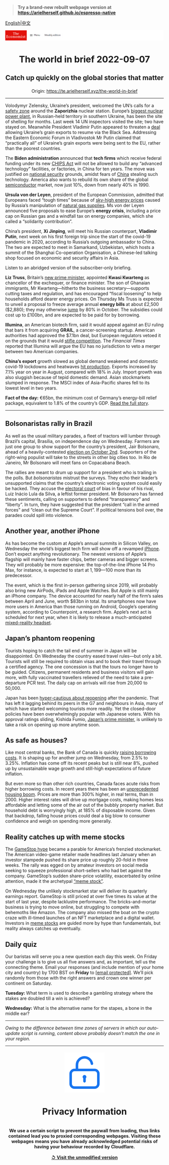 > **Try a brand-new rebuilt webpage version at https://arielherself.github.io/espresso-native**

[English](https://github.com/arielherself/espresso/blob/main/README.md)|[中文](https://github-com.translate.goog/arielherself/espresso/blob/main/README.md?_x_tr_sl=en&_x_tr_tl=zh-CN&_x_tr_hl=zh-CN&_x_tr_pto=wapp)



![The Economist](menubar.png)

# <p align="center">The world in brief 2022-09-07</p>

## <p align="center">Catch up quickly on the global stories that matter</p>

<p align="center">Origin: <a href="https://te.arielherself.xyz/the-world-in-brief">https://te.arielherself.xyz/the-world-in-brief</a><hr>

Volodymyr Zelensky, Ukraine’s president, welcomed the UN’s calls for a [safety zone](https://te.arielherself.xyz/by-invitation/2022/09/06/how-to-prevent-a-crisis-at-the-zaporizhia-nuclear-power-plant-according-to-a-fukushima-veteran) around the <strong>Zaporizhia</strong> nuclear station. Europe’s [biggest nuclear power plant](https://te.arielherself.xyz/the-economist-explains/2022/08/19/what-is-at-stake-at-ukraines-zaporizhia-nuclear-plant), in Russian-held territory in southern Ukraine, has been the site of shelling for months. Last week 14 UN inspectors visited the site; two have stayed on. Meanwhile President Vladimir Putin appeared to threaten a [deal](https://te.arielherself.xyz/the-economist-explains/2022/07/28/will-the-grain-deal-between-russia-and-ukraine-reduce-global-hunger) allowing Ukraine’s grain exports to resume via the Black Sea. Addressing the Eastern Economic Forum in Vladivostok Mr Putin claimed that “practically all” of Ukraine’s grain exports were being sent to the EU, rather than the poorest countries.

The <strong>Biden administration </strong>announced that <strong>tech firms</strong> which receive federal funding under its new [CHIPS Act](https://te.arielherself.xyz/united-states/2022/07/29/america-takes-on-china-with-a-giant-microchips-bill) will not be allowed to build any “advanced technology” facilities, or factories, in China for ten years. The move was justified on [national security](https://te.arielherself.xyz/britain/2022/07/07/britain-and-america-sound-a-joint-alarm-over-china) grounds, amidst fears of [China](https://te.arielherself.xyz/international/2022/01/29/will-china-dominate-the-world-of-semiconductors) stealing such technology. America also wants to rebuild its own share of the global [semiconductor](https://te.arielherself.xyz/business/2022/07/10/after-a-turbocharged-boom-are-chipmakers-in-for-a-supersize-bust) market, now just 10%, down from nearly 40% in 1990.

<strong>Ursula von der Leyen</strong>, president of the European Commission, admitted that Europeans faced “tough times” because of [sky-high energy prices](https://te.arielherself.xyz/europe/2022/09/05/europe-scrambles-to-protect-citizens-from-sky-high-energy-prices) caused by Russia’s manipulation of [natural gas supplies](https://te.arielherself.xyz/europe/2022/07/11/europe-is-preparing-for-russian-gas-to-be-cut-off-this-winter). Ms von der Leyen announced five proposals to ease Europe’s <strong>energy crisis</strong>, including a price cap on Russian gas and a windfall tax on energy companies, which she called a “solidarity contribution”.

China’s president, <strong>Xi Jinping</strong>, will meet his Russian counterpart, <strong>Vladimir Putin</strong>, next week on his first foreign trip since the start of the covid-19 pandemic in 2020, according to Russia’s outgoing ambassador to China. The two are expected to meet in Samarkand, Uzbekistan, which hosts a summit of the Shanghai Co-operation Organisation, a Chinese-led talking shop focused on economic and security affairs in Asia.

Listen to an abridged version of the subscriber-only briefing.

<strong>Liz Truss</strong>, Britain’s [new prime minister](https://te.arielherself.xyz/britain/2022/09/05/what-kind-of-prime-minister-will-liz-truss-be), appointed <strong>Kwasi Kwarteng</strong> as chancellor of the exchequer, or finance minister. The son of Ghanaian immigrants, Mr Kwarteng—hitherto the business secretary—supports cutting taxes and regulation, and has encouraged “fiscal loosening” to help households afford dearer energy prices. On Thursday Ms Truss is expected to unveil a proposal to freeze average annual <strong>energy bills </strong>at about £2,500 ($2,880); they may otherwise [jump](https://te.arielherself.xyz/britain/2022/08/26/energy-bills-in-britain-are-soaring) by 80% in October. The subsidies could cost up to £100bn, and are expected to be paid for by borrowing.

<strong>Illumina</strong>, an American biotech firm, said it would appeal against an EU ruling that bars it from acquiring <strong>GRAIL</strong>, a cancer-screening startup. American authorities had approved the $7.1bn deal, but European regulators vetoed it on the grounds that it would [stifle competition](https://te.arielherself.xyz/business/2021/09/11/the-google-of-genomics-meets-the-techbashers-of-antitrust). The <em>Financial Times</em> reported that Illumina will argue the EU has no jurisdiction to veto a merger between two American companies.

<strong>China’s export</strong> growth slowed as global demand weakened and domestic covid-19 lockdowns and heatwaves [hit production](https://te.arielherself.xyz/the-economist-explains/2022/09/06/will-chinas-economy-ever-overtake-americas). Exports increased by 7.1% year on year in August, compared with 18% in July. Import growth was also sluggish because of tepid domestic demand. Asian stockmarkets slumped in response. The MSCI index of Asia-Pacific shares fell to its lowest level in two years.

<strong>Fact of the day:</strong> €65bn, the minimum cost of Germany’s energy-bill relief package, equivalent to 1.8% of the country’s GDP. [Read the full story](https://te.arielherself.xyz/europe/2022/09/05/europe-scrambles-to-protect-citizens-from-sky-high-energy-prices).

----------

## Bolsonaristas rally in Brazil

As well as the usual military parades, a fleet of tractors will lumber through Brazil’s capital, Brasília, on independence day on Wednesday. Farmers are just one group to show support for the country’s president, Jair Bolsonaro, ahead of a heavily-contested [election on October 2nd](https://te.arielherself.xyz/the-americas/2022/07/14/might-jair-bolsonaro-try-to-steal-brazils-election). Supporters of the right-wing populist will take to the streets in other big cities too. In Rio de Janeiro, Mr Bolsonaro will meet fans on Copacabana Beach. 

The rallies are meant to drum up support for a president who is trailing in the polls. But <em>bolsonaristas </em>mistrust the surveys. They echo their leader’s unsupported claims that the country’s electronic voting system could easily be hacked. They accuse the [electoral court](https://te.arielherself.xyz/the-americas/2021/09/11/jair-bolsonaro-fires-up-his-fans-by-attacking-judges) of bias in favour of his rival, Luiz Inácio Lula da Silva, a leftist former president. Mr Bolsonaro has fanned these sentiments, calling on supporters to defend “transparency” and “liberty”. In turn, they have suggested that the president “call in the armed forces” and “clean out the Supreme Court”. If political tensions boil over, the parades could spill into violence.

## Another year, another iPhone

As has become the custom at Apple’s annual summits in Silicon Valley, on Wednesday the world’s biggest tech firm will show off a revamped [iPhone](https://te.arielherself.xyz/business/2022/07/31/apple-already-sold-everyone-an-iphone-now-what). Don’t expect anything revolutionary. The newest versions of Apple’s flagship will mainly have faster chips, better cameras and bigger screens. They will probably be more expensive: the top-of-the-line ‌iPhone 14 Pro‌ Max, for instance, is expected to start at $1,199—$100 more than its predecessor.

  
 The event, which is the first in-person gathering since 2019, will probably also bring new AirPods, iPads and Apple Watches. But Apple is still mainly an iPhone company. The device accounted for nearly half of the firm’s sales between April and June, worth $83bn in total. Its smartphones now have more users in America than those running on Android, Google’s operating system, according to Counterpoint, a research firm. Apple’s next act is scheduled for next year, when it is likely to release a much-anticipated [mixed-reality headset](https://te.arielherself.xyz/business/2022/04/09/from-apple-to-google-big-tech-is-building-vr-and-ar-headsets).

## Japan’s phantom reopening

Tourists hoping to catch the tail end of summer in Japan will be disappointed. On Wednesday the country eased travel rules—but only a bit. Tourists will still be required to obtain visas and to book their travel through a certified agency. The one concession is that the tours no longer have to be guided. Citizens, permanent residents and business visitors will gain more, with fully vaccinated travellers relieved of the need to take a pre-departure PCR test. The daily cap on arrivals will rise from 20,000 to 50,000.

Japan has been [hyper-cautious about reopening](https://te.arielherself.xyz/asia/2022/07/07/what-pandemic-border-closures-say-about-japans-view-of-outsiders) after the pandemic. That has left it lagging behind its peers in the G7 and neighbours in Asia, many of which have started welcoming tourists more readily. Yet the closed-door policies have been overwhelmingly popular with Japanese voters. With his approval ratings sliding, Kishida Fumio, [Japan’s prime minister](https://te.arielherself.xyz/leaders/2022/07/14/japan-should-stay-true-to-abe-shinzos-vision-up-to-a-point), is unlikely to take a risk on opening up more anytime soon.

## As safe as houses?

Like most central banks, the Bank of Canada is quickly [raising borrowing costs](https://te.arielherself.xyz/finance-and-economics/2022/08/30/central-bankers-worry-that-a-new-era-of-high-inflation-is-beginning). It is shaping up for another jump on Wednesday, from 2.5% to 3.25%. Inflation has come off its recent peaks but is still near 8%, pushed up by unsustainable wage growth and still-high expectations of future inflation.

But even more so than other rich countries, Canada faces acute risks from higher borrowing costs. In recent years there has been an [unprecedented housing boom](https://te.arielherself.xyz/finance-and-economics/2022/06/09/air-starts-to-seep-out-of-the-bubbly-canadian-property-market). Prices are more than 300% higher, in real terms, than in 2000. Higher interest rates will drive up mortgage costs, making homes less affordable and letting some of the air out of the bubbly property market. But household debt is worryingly high, at 185% of disposable income. Given that backdrop, falling house prices could deal a big blow to consumer confidence and weigh on spending more generally.

## Reality catches up with meme stocks

The [GameStop hype](https://te.arielherself.xyz/finance-and-economics/2021/01/29/as-trading-restrictions-are-lifted-the-gamestop-frenzy-continues) became a parable for America’s frenzied stockmarket. The American video-game retailer made headlines last January when an investor stampede pushed its share price up roughly 20-fold in three weeks. The rally was egged on by amateur investors on social media seeking to squeeze professional short-sellers who had bet against the company. GameStop’s sudden share-price volatility, exacerbated by online attention, made it the archetypal [“meme stock”](https://te.arielherself.xyz/the-economist-explains/2021/07/06/are-meme-stocks-harmless-fun-or-a-threat-to-the-financial-old-guard). 

On Wednesday the unlikely stockmarket star will deliver its quarterly earnings report. GameStop is still priced at over five times its value at the start of last year, despite lacklustre performance. The bricks-and-mortar business is trying to move online, but struggling to compete with behemoths like Amazon. The company also missed the boat on the crypto craze with ill-timed launches of an NFT marketplace and a digital wallet. Investors in [meme stocks](https://te.arielherself.xyz/the-world-ahead/2021/11/08/the-phenomenon-of-meme-stocks-could-be-here-to-stay) are guided more by hype than fundamentals, but reality always catches up eventually.

## Daily quiz

Our baristas will serve you a new question each day this week. On Friday your challenge is to give us all five answers and, as important, tell us the connecting theme. Email your responses (and include mention of your home city and country) by 1700 BST on <strong>Friday</strong> to [<span class="__cf_email__" data-cfemail="beefcbd7c4fbcdceccdbcdcdd1fedbddd1d0d1d3d7cdca90ddd1d3">[email&#160;protected]</span>](https://mail.google.com/mail/?view=cm&amp;fs=1&amp;tf=1&amp;to=QuizEspresso@te.arielherself.xyz). We’ll pick randomly from those with the right answers and crown one winner per continent on Saturday.

<strong>Tuesday: </strong>What term is used to describe a gambling strategy where the stakes are doubled till a win is achieved?

  
<strong>Wednesday:</strong> What is the alternative name for the stapes, a bone in the middle ear?

----------

*Owing to the difference between time zones of servers in which our auto-update script is running, content above probably doesn't match the one in your region.*

|<br><div align="center"><img src="unlock.png" /><h1>Privacy Information</h1></div></br>We use a certain script to prevent the paywall from loading, thus links contained lead you to proxied corresponding webpages. Visiting these webpages means you have already acknowledged potential risks of having your behaviour recorded by Cloudflare.<br><br>[&#x21BA; Visit the unmodified version](README.raw.md)<br><br>|
|-----|

